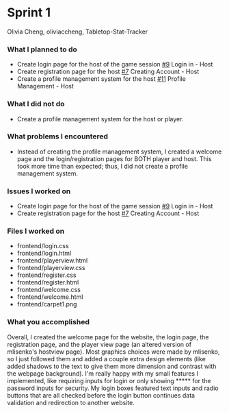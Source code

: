 # Sprint 1

Olivia Cheng, oliviaccheng, Tabletop-Stat-Tracker

### What I planned to do
* Create login page for the host of the game session [#9](https://github.com/utk-cs340-fall24/Tabletop-Stat-Tracker/issues/9) Login in - Host
* Create registration page for the host [#7](https://github.com/utk-cs340-fall24/Tabletop-Stat-Tracker/issues/7) Creating Account - Host
* Create a profile management system for the host [#11](https://github.com/utk-cs340-fall24/Tabletop-Stat-Tracker/issues/11) Profile Management - Host

### What I did not do
* Create a profile management system for the host or player. 

### What problems I encountered
* Instead of creating the profile management system, I created a welcome page and the login/registration pages for BOTH player and host. This took more time than expected; thus, I did not create a profile management system.

### Issues I worked on
* Create login page for the host of the game session [#9](https://github.com/utk-cs340-fall24/Tabletop-Stat-Tracker/issues/9) Login in - Host
* Create registration page for the host [#7](https://github.com/utk-cs340-fall24/Tabletop-Stat-Tracker/issues/7) Creating Account - Host

### Files I worked on
* frontend/login.css
* frontend/login.html
* frontend/playerview.html
* frontend/playerview.css
* frontend/register.css
* frontend/register.html
* frontend/welcome.css
* frontend/welcome.html
* frontend/carpet1.png

### What you accomplished
Overall, I created the welcome page for the website, the login page, the registration page, and the player view page (an altered version of mlisenko's hostview page). Most graphics choices were made by mlisenko, so I just followed them and added a couple extra design elements (like added shadows to the text to give them more dimension and contrast with the webpage background). I'm really happy with my small features I implemented, like requiring inputs for login or only showing ***** for the password inputs for security. My login boxes featured text inputs and radio buttons that are all checked before the login button continues data validation and redirection to another website. 
